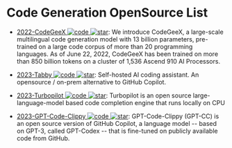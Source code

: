 # Code Generation OpenSource List

- [2022-CodeGeeX ![code](https://ng-tech.icu/assets/code.svg) ![star](https://img.shields.io/github/stars/THUDM/CodeGeeX)](https://github.com/THUDM/CodeGeeX): We introduce CodeGeeX, a large-scale multilingual code generation model with 13 billion parameters, pre-trained on a large code corpus of more than 20 programming languages. As of June 22, 2022, CodeGeeX has been trained on more than 850 billion tokens on a cluster of 1,536 Ascend 910 AI Processors.

- [2023-Tabby ![code](https://ng-tech.icu/assets/code.svg) ![star](https://img.shields.io/github/stars/TabbyML/tabby)](https://github.com/TabbyML/tabby): Self-hosted AI coding assistant. An opensource / on-prem alternative to GitHub Copilot.

- [2023-Turbopilot ![code](https://ng-tech.icu/assets/code.svg) ![star](https://img.shields.io/github/stars/ravenscroftj/turbopilot)](https://github.com/ravenscroftj/turbopilot): Turbopilot is an open source large-language-model based code completion engine that runs locally on CPU

- [2023-GPT-Code-Clippy ![code](https://ng-tech.icu/assets/code.svg) ![star](https://img.shields.io/github/stars/CodedotAl/gpt-code-clippy)](https://github.com/CodedotAl/gpt-code-clippy): GPT-Code-Clippy (GPT-CC) is an open source version of GitHub Copilot, a language model -- based on GPT-3, called GPT-Codex -- that is fine-tuned on publicly available code from GitHub.
